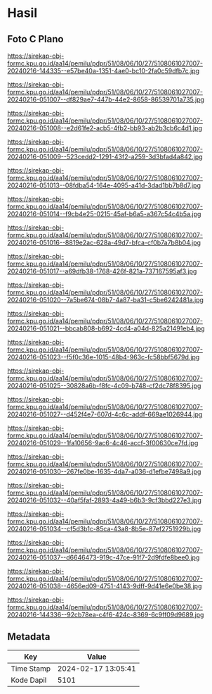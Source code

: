 # Hasil

## Foto C Plano

https://sirekap-obj-formc.kpu.go.id/aa14/pemilu/pdpr/51/08/06/10/27/5108061027007-20240216-144335--e57be40a-1351-4ae0-bc10-2fa0c59dfb7c.jpg

https://sirekap-obj-formc.kpu.go.id/aa14/pemilu/pdpr/51/08/06/10/27/5108061027007-20240216-051007--df829ae7-447b-44e2-8658-86539701a735.jpg

https://sirekap-obj-formc.kpu.go.id/aa14/pemilu/pdpr/51/08/06/10/27/5108061027007-20240216-051008--e2d61fe2-acb5-4fb2-bb93-ab2b3cb6c4d1.jpg

https://sirekap-obj-formc.kpu.go.id/aa14/pemilu/pdpr/51/08/06/10/27/5108061027007-20240216-051009--523cedd2-1291-43f2-a259-3d3bfad4a842.jpg

https://sirekap-obj-formc.kpu.go.id/aa14/pemilu/pdpr/51/08/06/10/27/5108061027007-20240216-051013--08fdba54-164e-4095-a41d-3dad1bb7b8d7.jpg

https://sirekap-obj-formc.kpu.go.id/aa14/pemilu/pdpr/51/08/06/10/27/5108061027007-20240216-051014--f9cb4e25-0215-45af-b6a5-a367c54c4b5a.jpg

https://sirekap-obj-formc.kpu.go.id/aa14/pemilu/pdpr/51/08/06/10/27/5108061027007-20240216-051016--8819e2ac-628a-49d7-bfca-cf0b7a7b8b04.jpg

https://sirekap-obj-formc.kpu.go.id/aa14/pemilu/pdpr/51/08/06/10/27/5108061027007-20240216-051017--a69dfb38-1768-426f-821a-737167595af3.jpg

https://sirekap-obj-formc.kpu.go.id/aa14/pemilu/pdpr/51/08/06/10/27/5108061027007-20240216-051020--7a5be674-08b7-4a87-ba31-c5be6242481a.jpg

https://sirekap-obj-formc.kpu.go.id/aa14/pemilu/pdpr/51/08/06/10/27/5108061027007-20240216-051021--bbcab808-b692-4cd4-a04d-825a21491eb4.jpg

https://sirekap-obj-formc.kpu.go.id/aa14/pemilu/pdpr/51/08/06/10/27/5108061027007-20240216-051023--f5f0c36e-1015-48b4-963c-fc58bbf5679d.jpg

https://sirekap-obj-formc.kpu.go.id/aa14/pemilu/pdpr/51/08/06/10/27/5108061027007-20240216-051025--30828a6b-f8fc-4c09-b748-cf2dc78f8395.jpg

https://sirekap-obj-formc.kpu.go.id/aa14/pemilu/pdpr/51/08/06/10/27/5108061027007-20240216-051027--d452f4e7-607d-4c6c-addf-669ae1026944.jpg

https://sirekap-obj-formc.kpu.go.id/aa14/pemilu/pdpr/51/08/06/10/27/5108061027007-20240216-051029--1fa10656-9ac6-4c46-accf-3f00630ce7fd.jpg

https://sirekap-obj-formc.kpu.go.id/aa14/pemilu/pdpr/51/08/06/10/27/5108061027007-20240216-051030--267fe0be-1635-4da7-a036-d1efbe7498a9.jpg

https://sirekap-obj-formc.kpu.go.id/aa14/pemilu/pdpr/51/08/06/10/27/5108061027007-20240216-051032--40af5faf-2893-4a49-b6b3-9cf3bbd227e3.jpg

https://sirekap-obj-formc.kpu.go.id/aa14/pemilu/pdpr/51/08/06/10/27/5108061027007-20240216-051034--cf5d3b1c-85ca-43a8-8b5e-87ef2751929b.jpg

https://sirekap-obj-formc.kpu.go.id/aa14/pemilu/pdpr/51/08/06/10/27/5108061027007-20240216-051037--d6646473-919c-47ce-91f7-2d9fdfe8bee0.jpg

https://sirekap-obj-formc.kpu.go.id/aa14/pemilu/pdpr/51/08/06/10/27/5108061027007-20240216-051038--4656ed09-4751-4143-9dff-9d41e6e0be38.jpg

https://sirekap-obj-formc.kpu.go.id/aa14/pemilu/pdpr/51/08/06/10/27/5108061027007-20240216-144336--92cb78ea-c4f6-424c-8369-6c9ff09d9689.jpg


## Metadata

| Key        | Value               |
| ---------- | ------------------- |
| Time Stamp | 2024-02-17 13:05:41 |
| Kode Dapil | 5101                |



